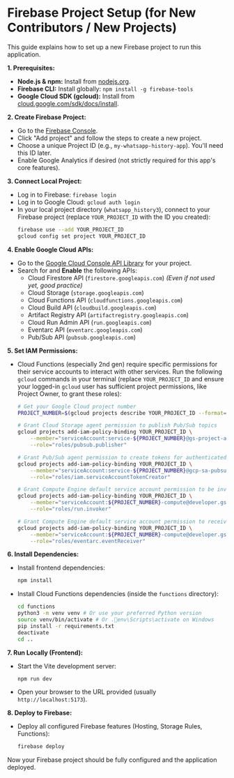 # Firebase Project Setup (for New Contributors / New Projects)

This guide explains how to set up a new Firebase project to run this application.

**1. Prerequisites:**

- **Node.js & npm:** Install from [nodejs.org](https://nodejs.org/).
- **Firebase CLI:** Install globally: `npm install -g firebase-tools`
- **Google Cloud SDK (gcloud):** Install from [cloud.google.com/sdk/docs/install](https://cloud.google.com/sdk/docs/install).

**2. Create Firebase Project:**

- Go to the [Firebase Console](https://console.firebase.google.com/).
- Click "Add project" and follow the steps to create a new project.
- Choose a unique Project ID (e.g., `my-whatsapp-history-app`). You'll need this ID later.
- Enable Google Analytics if desired (not strictly required for this app's core features).

**3. Connect Local Project:**

- Log in to Firebase: `firebase login`
- Log in to Google Cloud: `gcloud auth login`
- In your local project directory (`whatsapp_history3`), connect to your Firebase project (replace `YOUR_PROJECT_ID` with the ID you created):
  ```bash
  firebase use --add YOUR_PROJECT_ID
  gcloud config set project YOUR_PROJECT_ID
  ```

**4. Enable Google Cloud APIs:**

- Go to the [Google Cloud Console API Library](https://console.cloud.google.com/apis/library) for your project.
- Search for and **Enable** the following APIs:
  - Cloud Firestore API (`firestore.googleapis.com`) _(Even if not used yet, good practice)_
  - Cloud Storage (`storage.googleapis.com`)
  - Cloud Functions API (`cloudfunctions.googleapis.com`)
  - Cloud Build API (`cloudbuild.googleapis.com`)
  - Artifact Registry API (`artifactregistry.googleapis.com`)
  - Cloud Run Admin API (`run.googleapis.com`)
  - Eventarc API (`eventarc.googleapis.com`)
  - Pub/Sub API (`pubsub.googleapis.com`)

**5. Set IAM Permissions:**

- Cloud Functions (especially 2nd gen) require specific permissions for their service accounts to interact with other services. Run the following `gcloud` commands in your terminal (replace `YOUR_PROJECT_ID` and ensure your logged-in `gcloud` user has sufficient project permissions, like Project Owner, to grant these roles):

  ```bash
  # Get your Google Cloud project number
  PROJECT_NUMBER=$(gcloud projects describe YOUR_PROJECT_ID --format='value(projectNumber)')

  # Grant Cloud Storage agent permission to publish Pub/Sub topics
  gcloud projects add-iam-policy-binding YOUR_PROJECT_ID \
      --member="serviceAccount:service-${PROJECT_NUMBER}@gs-project-accounts.iam.gserviceaccount.com" \
      --role="roles/pubsub.publisher"

  # Grant Pub/Sub agent permission to create tokens for authenticated push
  gcloud projects add-iam-policy-binding YOUR_PROJECT_ID \
      --member="serviceAccount:service-${PROJECT_NUMBER}@gcp-sa-pubsub.iam.gserviceaccount.com" \
      --role="roles/iam.serviceAccountTokenCreator"

  # Grant Compute Engine default service account permission to be invoked by Cloud Run/Eventarc
  gcloud projects add-iam-policy-binding YOUR_PROJECT_ID \
      --member="serviceAccount:${PROJECT_NUMBER}-compute@developer.gserviceaccount.com" \
      --role="roles/run.invoker"

  # Grant Compute Engine default service account permission to receive Eventarc events
  gcloud projects add-iam-policy-binding YOUR_PROJECT_ID \
      --member="serviceAccount:${PROJECT_NUMBER}-compute@developer.gserviceaccount.com" \
      --role="roles/eventarc.eventReceiver"
  ```

**6. Install Dependencies:**

- Install frontend dependencies:
  ```bash
  npm install
  ```
- Install Cloud Functions dependencies (inside the `functions` directory):
  ```bash
  cd functions
  python3 -m venv venv # Or use your preferred Python version
  source venv/bin/activate # Or .env\Scripts\activate on Windows
  pip install -r requirements.txt
  deactivate
  cd ..
  ```

**7. Run Locally (Frontend):**

- Start the Vite development server:
  ```bash
  npm run dev
  ```
- Open your browser to the URL provided (usually `http://localhost:5173`).

**8. Deploy to Firebase:**

- Deploy all configured Firebase features (Hosting, Storage Rules, Functions):
  ```bash
  firebase deploy
  ```

Now your Firebase project should be fully configured and the application deployed.

